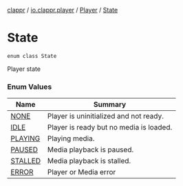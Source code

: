 [clappr](../../../index.md) / [io.clappr.player](../../index.md) / [Player](../index.md) / [State](.)

# State

`enum class State`

Player state

### Enum Values

| Name | Summary |
|---|---|
| [NONE](-n-o-n-e.md) | Player is uninitialized and not ready. |
| [IDLE](-i-d-l-e.md) | Player is ready but no media is loaded. |
| [PLAYING](-p-l-a-y-i-n-g.md) | Playing media. |
| [PAUSED](-p-a-u-s-e-d.md) | Media playback is paused. |
| [STALLED](-s-t-a-l-l-e-d.md) | Media playback is stalled. |
| [ERROR](-e-r-r-o-r.md) | Player or Media error |
